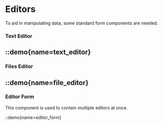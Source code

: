 # Editors

To aid in manipulating data, some standard form components are needed.

### Text Editor
::demo{name=text_editor}
---

### Files Editor
::demo{name=file_editor}
---

### Editor Form

This component is used to contain multiple editors at once.

::demo{name=editor_form}